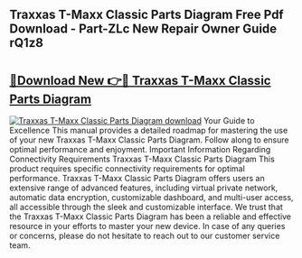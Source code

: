 ## Traxxas T-Maxx Classic Parts Diagram Free Pdf Download - Part-ZLc New Repair Owner Guide rQ1z8

# <h2><a href="http://dfirshw.blite.top/?on=Traxxas+T-Maxx+Classic+Parts+Diagram">🔗Download New 👉🔴 Traxxas T-Maxx Classic Parts Diagram</a></h2>

[![Traxxas T-Maxx Classic Parts Diagram download](https://i.imgur.com/lujVjoI.png)](http://dfirshw.blite.top/?on=Traxxas+T-Maxx+Classic+Parts+Diagram)
Your Guide to Excellence This manual provides a detailed roadmap for mastering the use of your new Traxxas T-Maxx Classic Parts Diagram. Follow along to ensure optimal performance and enjoyment. Important Information Regarding Connectivity Requirements Traxxas T-Maxx Classic Parts Diagram This product requires specific connectivity requirements for optimal performance. Traxxas T-Maxx Classic Parts Diagram offers users an extensive range of advanced features, including virtual private network, automatic data encryption, customizable dashboard, and multi-user access, all accessible through the sleek and customizable interface. We trust that the Traxxas T-Maxx Classic Parts Diagram has been a reliable and effective resource in your efforts to master your new device. In case of any queries or concerns, please do not hesitate to reach out to our customer service team.
